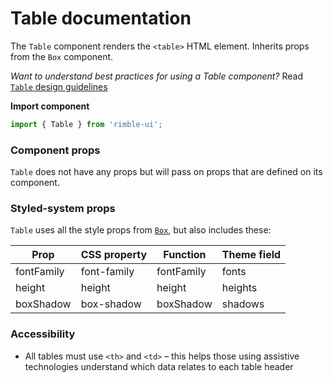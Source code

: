 # Table documentation

The `Table` component renders the `<table>` HTML element. Inherits props from the `Box` component.

_Want to understand best practices for using a Table component?_ Read [`Table` design guidelines](https://consensys.github.io/rimble-ui/?path=/story/table--design--guidelines)

**Import component**

```jsx
import { Table } from 'rimble-ui';
```

<!-- STORY -->

### Component props

`Table` does not have any props but will pass on props that are defined on its component.

### Styled-system props

`Table` uses all the style props from [`Box`](https://consensys.github.io/rimble-ui/?path=/story/layout--box), but also includes these:

| Prop       | CSS property | Function   | Theme field |
| ---------- | ------------ | ---------- | ----------- |
| fontFamily | font-family  | fontFamily | fonts       |
| height     | height       | height     | heights     |
| boxShadow  | box-shadow   | boxShadow  | shadows     |

### Accessibility

- All tables must use `<th>` and `<td>` – this helps those using assistive technologies understand which data relates to each table header
